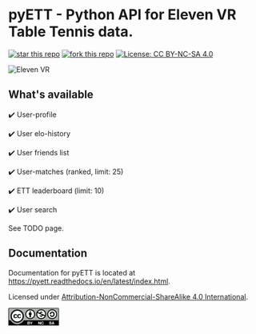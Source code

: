 # pyETT - Python API for Eleven VR Table Tennis data.
[![star this repo](https://githubbadges.com/star.svg?user=souzatharsis&repo=pyETT&style=default)](https://github.com/souzatharsis/pyETT)
[![fork this repo](https://githubbadges.com/fork.svg?user=souzatharsis&repo=pyETT&style=default)](https://github.com/souzatharsis/pyETT/fork)
[![License: CC BY-NC-SA 4.0](https://img.shields.io/badge/License-CC%20BY--NC--SA%204.0-lightgrey.svg)](https://creativecommons.org/licenses/by-nc-sa/4.0/)

![Eleven VR](https://cdn.akamai.steamstatic.com/steam/apps/488310/capsule_616x353.jpg)



## What's available

:heavy_check_mark: User-profile

:heavy_check_mark: User elo-history

:heavy_check_mark: User friends list

:heavy_check_mark: User-matches (ranked, limit: 25)

:heavy_check_mark: ETT leaderboard (limit: 10)

:heavy_check_mark: User search

See TODO page.

## Documentation

Documentation for pyETT is located at https://pyett.readthedocs.io/en/latest/index.html.

Licensed under [Attribution-NonCommercial-ShareAlike 4.0 International](https://creativecommons.org/licenses/by-nc-sa/4.0/). 

<img src="fig/by-nc-sa.png" width="20%">
